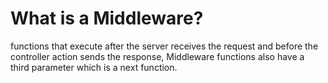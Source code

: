 # What is a Middleware?
functions that execute after the server receives the request and before the controller action sends the response, Middleware functions also have a third parameter which is a next function.
